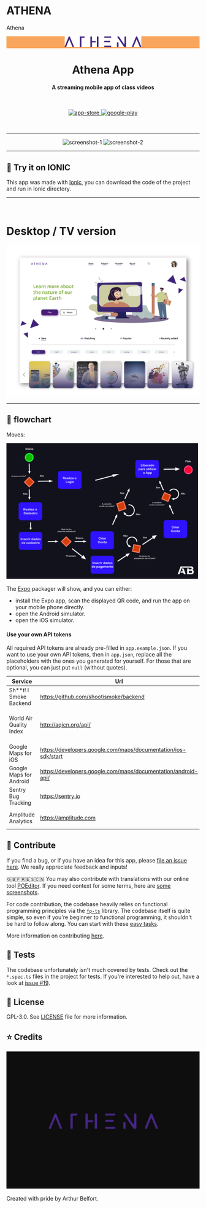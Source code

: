 # ATHENA
Athena

<p align="center" style="background-color: #F8A65D;">
    <img alt="oss image" src="https://github.com/Arthur756/Athena/blob/4ec8e01850cddb4e4d66ce6a16e2c15b2418f4eb/Athena%20logo%202.png" width="200px">
    <h1 align="center">Athena App</h1>
</p>
<h4 align="center">A streaming mobile app of class videos</h4>


<br />

<p align="center">
  <a href="https://itunes.apple.com/us/app/s-i-smoke/id1365605567?mt=8">
    <img alt="app-store" src="https://shootismoke.github.io/assets/images/app-store.png" />
  </a>
  <a href="https://play.google.com/store/apps/details?id=com.shitismoke.app">
    <img alt="google-play" src="https://shootismoke.github.io/assets/images/play-store.png" />
  </a>
</p>

<br />

---

<p align="center">
  <img src="https://github.com/Arthur756/Athena/blob/4ec8e01850cddb4e4d66ce6a16e2c15b2418f4eb/iPhone%20X-XS-11%20Pro%20%E2%80%93%201.png" alt="screenshot-1" width="200">
  <img src="https://github.com/Arthur756/Athena/blob/4ec8e01850cddb4e4d66ce6a16e2c15b2418f4eb/iPhone%20X-XS-11%20Pro%20%E2%80%93%202.png" alt="screenshot-2" width="200">
</p>

---

## :iphone: Try it on IONIC

This app was made with [Ionic](https://ionicframework.com), you can download the code of the project and run in Ionic directory.

---
<br/>

# Desktop / TV version

<img src="https://github.com/Arthur756/Athena/blob/4ec8e01850cddb4e4d66ce6a16e2c15b2418f4eb/ATHENA%20DESKTOP.jpg" alt="screenshot-2" width="680">

---

## :hammer: flowchart 

Moves:

<img src="https://github.com/Arthur756/Athena/blob/bf6d116ecfeb8ddfb0294509a48edf09f91e48e9/ATHENA%20FLUXOGRAMA%20-%20PROCESSOS%20FIM.jpg" alt="screenshot-2" width="500">



The [Expo](https://expo.io) packager will show, and you can either:

-   install the Expo app, scan the displayed QR code, and run the app on your mobile phone directly.
-   open the Android simulator.
-   open the iOS simulator.

#### Use your own API tokens

All required API tokens are already pre-filled in `app.example.json`. If you want to use your own API tokens, then in `app.json`, replace all the placeholders with the ones you generated for yourself. For those that are optional, you can just put `null` (without quotes).

| Service                  | Url                                                            | Comments                                                                    |
| ------------------------ | -------------------------------------------------------------- | --------------------------------------------------------------------------- |
| Sh\*\*t! I Smoke Backend | https://github.com/shootismoke/backend                         | Required. Pre-filled with a staging token.                                  |
| World Air Quality Index  | http://aqicn.org/api/                                          | Required. You can use the public one in `app.example.json` for development. |
| Google Maps for iOS      | https://developers.google.com/maps/documentation/ios-sdk/start | Optional in development.                                                    |
| Google Maps for Android  | https://developers.google.com/maps/documentation/android-api/  | Optional in development.                                                    |
| Sentry Bug Tracking      | https://sentry.io                                              | Optional.                                                                   |
| Amplitude Analytics      | https://amplitude.com                                          | Optional. Note: we **never** track PII.                                     |

## :raising_hand: Contribute

If you find a bug, or if you have an idea for this app, please [file an issue here](https://github.com/shootismoke/mobile-app/issues). We really appreciate feedback and inputs!

🇬🇧🇫🇷🇪🇸🇨🇳 You may also contribute with translations with our online tool [POEditor](https://poeditor.com/join/project/iEsj0CSPGX). If you need context for some terms, here are [some screenshots](https://nx1394.your-storageshare.de/s/grS6CZJGapRSH6i).

For code contribution, the codebase heavily relies on functional programming principles via the [`fp-ts`](https://github.com/gcanti/fp-ts) library. The codebase itself is quite simple, so even if you're beginner to functional programming, it shouldn't be hard to follow along. You can start with these [easy tasks](https://github.com/shootismoke/mobile-app/issues?q=is%3Aissue+is%3Aopen+label%3A%22good+first+issue%22).

More information on contributing [here](./CONTRIBUTING.md).

## :microscope: Tests

The codebase unfortunately isn't much covered by tests. Check out the `*.spec.ts` files in the project for tests. If you're interested to help out, have a look at [issue #19](https://github.com/shootismoke/mobile-app/issues/19).

## :newspaper: License

GPL-3.0. See [LICENSE](./LICENSE) file for more information.

## :star: Credits



![thena|420x397](https://github.com/Arthur756/Athena/blob/233627276ddd60c278622738ffd2fa9234c6fbac/ATHENA%20LOGO.jpg)

Created with pride by Arthur Belfort.
